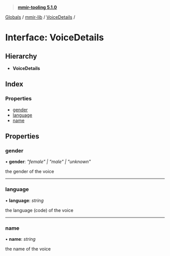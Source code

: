 > **[mmir-tooling 5.1.0](../README.md)**

[Globals](../README.md) / [mmir-lib](../modules/mmir_lib.md) / [VoiceDetails](mmir_lib.voicedetails.md) /

# Interface: VoiceDetails

## Hierarchy

* **VoiceDetails**

## Index

### Properties

* [gender](mmir_lib.voicedetails.md#gender)
* [language](mmir_lib.voicedetails.md#language)
* [name](mmir_lib.voicedetails.md#name)

## Properties

###  gender

• **gender**: *"female" | "male" | "unknown"*

the gender of the voice

___

###  language

• **language**: *string*

the language (code) of the voice

___

###  name

• **name**: *string*

the name of the voice